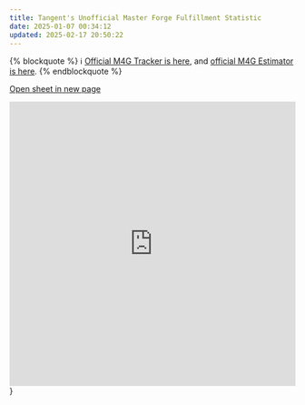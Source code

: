 ```yaml
---
title: Tangent's Unofficial Master Forge Fulfillment Statistic
date: 2025-01-07 00:34:12
updated: 2025-02-17 20:50:22
---
```

{% blockquote %}
  :information_source: [Official M4G Tracker is here]( https://docs.google.com/spreadsheets/d/1Uy-42ZnZtAp04t60u5HdqckIBhLyHd3evKrT8vPyewI/edit?gid=0#gid=0), and [official M4G Estimator is here](https://wheresmyforge.charachorder.com/).
{% endblockquote %}

[Open sheet in new page](https://docs.google.com/spreadsheets/d/e/2PACX-1vRzVutHdChfL7LlgD1i8VAZu8j3owWPX9BNN6tltipC9KdJ4ok6H5DFLji1rEjXs6U2fcaZKmECB18R/pubhtml)

<iframe width="100%" height="500" src="https://docs.google.com/spreadsheets/d/e/2PACX-1vRzVutHdChfL7LlgD1i8VAZu8j3owWPX9BNN6tltipC9KdJ4ok6H5DFLji1rEjXs6U2fcaZKmECB18R/pubhtml" frameborder="0"></iframe>
}
